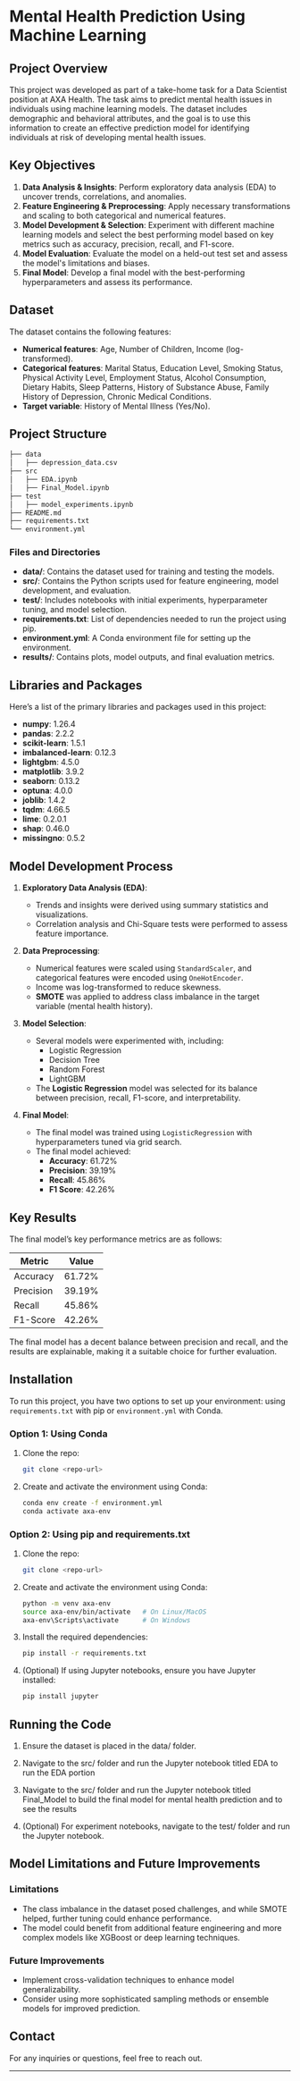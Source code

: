 # Mental Health Prediction Using Machine Learning

## Project Overview

This project was developed as part of a take-home task for a Data Scientist position at AXA Health. The task aims to predict mental health issues in individuals using machine learning models. The dataset includes demographic and behavioral attributes, and the goal is to use this information to create an effective prediction model for identifying individuals at risk of developing mental health issues.

## Key Objectives

1. **Data Analysis & Insights**: Perform exploratory data analysis (EDA) to uncover trends, correlations, and anomalies.
2. **Feature Engineering & Preprocessing**: Apply necessary transformations and scaling to both categorical and numerical features.
3. **Model Development & Selection**: Experiment with different machine learning models and select the best performing model based on key metrics such as accuracy, precision, recall, and F1-score.
4. **Model Evaluation**: Evaluate the model on a held-out test set and assess the model's limitations and biases.
5. **Final Model**: Develop a final model with the best-performing hyperparameters and assess its performance.

## Dataset

The dataset contains the following features:
- **Numerical features**: Age, Number of Children, Income (log-transformed).
- **Categorical features**: Marital Status, Education Level, Smoking Status, Physical Activity Level, Employment Status, Alcohol Consumption, Dietary Habits, Sleep Patterns, History of Substance Abuse, Family History of Depression, Chronic Medical Conditions.
- **Target variable**: History of Mental Illness (Yes/No).

## Project Structure
```bash
├── data
│   ├── depression_data.csv
├── src
│   ├── EDA.ipynb
│   ├── Final_Model.ipynb
├── test
│   ├── model_experiments.ipynb
├── README.md
├── requirements.txt
└── environment.yml
```




### Files and Directories
- **data/**: Contains the dataset used for training and testing the models.
- **src/**: Contains the Python scripts used for feature engineering, model development, and evaluation.
- **test/**: Includes notebooks with initial experiments, hyperparameter tuning, and model selection.
- **requirements.txt**: List of dependencies needed to run the project using pip.
- **environment.yml**: A Conda environment file for setting up the environment.
- **results/**: Contains plots, model outputs, and final evaluation metrics.

## Libraries and Packages

Here’s a list of the primary libraries and packages used in this project:
- **numpy**: 1.26.4
- **pandas**: 2.2.2
- **scikit-learn**: 1.5.1
- **imbalanced-learn**: 0.12.3
- **lightgbm**: 4.5.0
- **matplotlib**: 3.9.2
- **seaborn**: 0.13.2
- **optuna**: 4.0.0
- **joblib**: 1.4.2
- **tqdm**: 4.66.5
- **lime**: 0.2.0.1
- **shap**: 0.46.0
- **missingno**: 0.5.2

## Model Development Process

1. **Exploratory Data Analysis (EDA)**:
   - Trends and insights were derived using summary statistics and visualizations.
   - Correlation analysis and Chi-Square tests were performed to assess feature importance.

2. **Data Preprocessing**:
   - Numerical features were scaled using `StandardScaler`, and categorical features were encoded using `OneHotEncoder`.
   - Income was log-transformed to reduce skewness.
   - **SMOTE** was applied to address class imbalance in the target variable (mental health history).

3. **Model Selection**:
   - Several models were experimented with, including:
     - Logistic Regression
     - Decision Tree
     - Random Forest
     - LightGBM
   - The **Logistic Regression** model was selected for its balance between precision, recall, F1-score, and interpretability.

4. **Final Model**:
   - The final model was trained using `LogisticRegression` with hyperparameters tuned via grid search.
   - The final model achieved:
     - **Accuracy**: 61.72%
     - **Precision**: 39.19%
     - **Recall**: 45.86%
     - **F1 Score**: 42.26%

## Key Results

The final model’s key performance metrics are as follows:

| Metric      | Value   |
|-------------|---------|
| Accuracy    | 61.72%  |
| Precision   | 39.19%  |
| Recall      | 45.86%  |
| F1-Score    | 42.26%  |

The final model has a decent balance between precision and recall, and the results are explainable, making it a suitable choice for further evaluation.

## Installation

To run this project, you have two options to set up your environment: using `requirements.txt` with pip or `environment.yml` with Conda.

### Option 1: Using Conda

1. Clone the repo:
   ```bash
   git clone <repo-url>
   ```

2. Create and activate the environment using Conda:
    ```bash
    conda env create -f environment.yml
    conda activate axa-env
    ```

### Option 2: Using pip and requirements.txt

1. Clone the repo:
   ```bash
   git clone <repo-url>
   ```

2. Create and activate the environment using Conda:
    ```bash
    python -m venv axa-env
    source axa-env/bin/activate   # On Linux/MacOS
    axa-env\Scripts\activate      # On Windows
    ```

3. Install the required dependencies:
    ```bash
    pip install -r requirements.txt
    ```

4. (Optional) If using Jupyter notebooks, ensure you have Jupyter installed:
    ```bash
    pip install jupyter
    ```

## Running the Code

1. Ensure the dataset is placed in the data/ folder.

2. Navigate to the src/ folder and run the Jupyter notebook titled EDA to run the EDA portion

3. Navigate to the src/ folder and run the Jupyter notebook titled Final_Model to build the final model for mental health prediction and to see the results

4. (Optional) For experiment notebooks, navigate to the test/ folder and run the Jupyter notebook.


## Model Limitations and Future Improvements

### Limitations

* The class imbalance in the dataset posed challenges, and while SMOTE helped, further tuning could enhance performance.
* The model could benefit from additional feature engineering and more complex models like XGBoost or deep learning techniques.

### Future Improvements

* Implement cross-validation techniques to enhance model generalizability.
* Consider using more sophisticated sampling methods or ensemble models for improved prediction.

## Contact
For any inquiries or questions, feel free to reach out.


---
